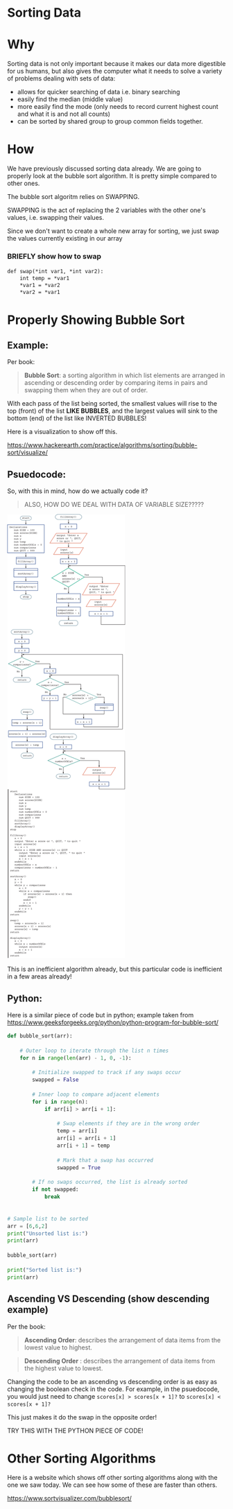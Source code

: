 # Sorting Data

# Why

Sorting data is not only important because it makes our data more digestible for us humans, but also gives
the computer what it needs to solve a variety of problems dealing with sets of data:

- allows for quicker searching of data i.e. binary searching
- easily find the median (middle value)
- more easily find the mode (only needs to record current highest count and what it is and not all counts)
- can be sorted by shared group to group common fields together.

# How

We have previously discussed sorting data already.
We are going to properly look at the bubble sort algorithm. 
It is pretty simple compared to other ones.

The bubble sort algoritm relies on SWAPPING.

SWAPPING is the act of replacing the 2 variables with the other one's values, i.e. swapping their values.

Since we don't want to create a whole new array for sorting, we just swap the values currently existing in our array


### BRIEFLY show how to swap

```not_python
def swap(*int var1, *int var2):
    int temp = *var1
    *var1 = *var2
    *var2 = *var1 
```

# Properly Showing Bubble Sort

## Example:

Per book:
> **Bubble Sort**: a sorting algorithm in which list elements are arranged in ascending or descending order by comparing items in pairs and swapping them when they are out of order.

With each pass of the list being sorted, the smallest values will rise to the top (front) of the list **LIKE BUBBLES**, and the
largest values will sink to the bottom (end) of the list like INVERTED BUBBLES!

Here is a visualization to show off this.

https://www.hackerearth.com/practice/algorithms/sorting/bubble-sort/visualize/

## Psuedocode:

So, with this in mind, how do we actually code it?

> ALSO, HOW DO WE DEAL WITH DATA OF VARIABLE SIZE?????

![bubble_sort_de_book.png](assets/bubble_sort_de_book.png)

This is an inefficient algorithm already, but this particular code is inefficient in a few
areas already!

## Python:

Here is a similar piece of code but in python;
example taken from https://www.geeksforgeeks.org/python/python-program-for-bubble-sort/

```python
def bubble_sort(arr):
  
    # Outer loop to iterate through the list n times
    for n in range(len(arr) - 1, 0, -1):
        
        # Initialize swapped to track if any swaps occur
        swapped = False  

        # Inner loop to compare adjacent elements
        for i in range(n):
            if arr[i] > arr[i + 1]:
              
                # Swap elements if they are in the wrong order
                temp = arr[i]
                arr[i] = arr[i + 1]
                arr[i + 1] = temp
                
                # Mark that a swap has occurred
                swapped = True
        
        # If no swaps occurred, the list is already sorted
        if not swapped:
            break


# Sample list to be sorted
arr = [6,6,2]
print("Unsorted list is:")
print(arr)

bubble_sort(arr)

print("Sorted list is:")
print(arr)
```


## Ascending VS Descending (show descending example)

Per the book:
> **Ascending Order**: describes the arrangement of data items from the lowest value to highest.

> **Descending Order** : describes the arrangement of data items from the highest value to lowest.

Changing the code to be an ascending vs descending order is as easy as changing the boolean check in the code.
For example, in the psuedocode, you would just need to change 
```scores[x] > scores[x + 1]?```
to
```scores[x] < scores[x + 1]?```

This just makes it do the swap in the opposite order!

TRY THIS WITH THE PYTHON PIECE OF CODE!

# Other Sorting Algorithms

Here is a website which shows off other sorting algorithms along with the one we saw today. We can see
how some of these are faster than others.

https://www.sortvisualizer.com/bubblesort/

